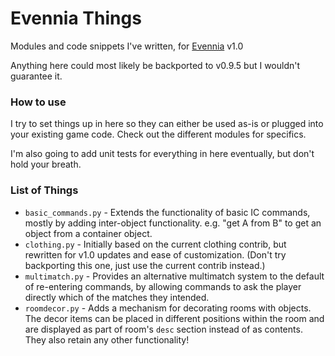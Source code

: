 # Evennia Things
Modules and code snippets I've written, for [Evennia](https://evennia.com) v1.0

Anything here could most likely be backported to v0.9.5 but I wouldn't guarantee it.

### How to use
I try to set things up in here so they can either be used as-is or plugged into your existing game code. Check out the different modules for specifics.

I'm also going to add unit tests for everything in here eventually, but don't hold your breath.

### List of Things
* `basic_commands.py` - Extends the functionality of basic IC commands, mostly by adding inter-object functionality. e.g. "get A from B" to get an object from a container object.
* `clothing.py` - Initially based on the current clothing contrib, but rewritten for v1.0 updates and ease of customization. (Don't try backporting this one, just use the current contrib instead.)
* `multimatch.py` - Provides an alternative multimatch system to the default of re-entering commands, by allowing commands to ask the player directly which of the matches they intended.
* `roomdecor.py` - Adds a mechanism for decorating rooms with objects. The decor items can be placed in different positions within the room and are displayed as part of room's `desc` section instead of as contents. They also retain any other functionality!
